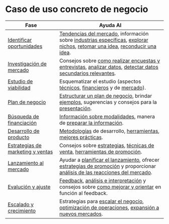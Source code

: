 # Caso de uso concreto de negocio

|Fase|Ayuda AI|
|-|-|
[Identificar oportunidades](identificarOportunidades/README.md)|[Tendencias del mercado](identificarOportunidades/tendenciasMercado.md), información sobre [industrias específicas](identificarOportunidades/industriasEspecificas.md), [explorar nichos](identificarOportunidades/explorarNichos.md), [retomar una idea](identificarOportunidades/retomarIdea.md), [reconducir una idea](identificarOportunidades/reconducirIdea.md).
[Investigación de mercado](investigacionMercado/README.md)|Consejos sobre [como realizar encuestas y entrevistas](investigacionMercado/encuestasEntrevistas.md), [analizar datos](investigacionMercado/analisisDatos.md), [detectar datos secundarios relevantes](investigacionMercado/datosSecundarios.md).
[Estudio de viabilidad](estudioViabilidad/README.md)|Esquematizar el estudio (aspectos [técnicos](estudioViabilidad/aspectosTecnicos.md), [financieros](estudioViabilidad/aspectosFinancieros.md) y de [mercado](estudioViabilidad/aspectosDeMercado.md)).
[Plan de negocio](planDeNegocio/README.md)|[Estructurar un plan de negocio](planDeNegocio/propuestaEstructura.md), brindar [ejemplos](planDeNegocio/ejemplosContenido.md), sugerencias y consejos para la [presentación](planDeNegocio/sugerenciasPresentacion.md).
[Búsqueda de financiación](busquedaFinanciacion/README.md)|[Información sobre modalidades](busquedaFinanciacion/modalidades.md), manera de [preparar la información](busquedaFinanciacion/preparacion.md).
[Desarrollo de producto](desarrolloProducto/README.md)|[Metodologías](desarrolloProducto/metodologiasDesarrollo.md) de desarrollo, [herramientas](desarrolloProducto/herramientas.md), [mejores prácticas](desarrolloProducto/mejoresPracticas.md).
[Estrategias de marketing y ventas](marketingVentas/README.md)|Consejos sobre [estrategias](marketingVentas/estrategias.md), [técnicas de venta](marketingVentas/tecnicasVenta.md), [herramientas de promoción](marketingVentas/herramientasPromocion.md).
[Lanzamiento al mercado](lanzamiento/README.md)|Ayudar a [planificar el lanzamiento](lanzamiento/planificarLanzamiento.md), ofrecer [estrategias de promoción](lanzamiento/estrategiasPromocion.md) y proporcionar [análisis de las reacciones del mercado](lanzamiento/analizarReacciones.md).
[Evalución y ajuste](evaluacionAjuste/README.md)|[Feedback](evaluacionAjuste/feedback.md), [análisis e interpretación](evaluacionAjuste/analisisInterpretacionFeedback.md) y consejos sobre [como mejorar y orientar](evaluacionAjuste/implementacionAjustes.md) en función al feedback.
[Escalado y crecimiento](escaladoCrecimiento/README.md)|Estrategias para [escalar el negocio](escaladoCrecimiento/estrategiasEscalado.md), [optimización de operaciones](escaladoCrecimiento/optimizacionOperaciones.md), [expansión a nuevos mercados](escaladoCrecimiento/expansionNuevosMercados.md).
